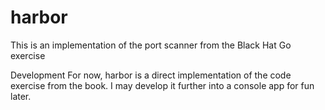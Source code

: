 # harbor

This is an implementation of the port scanner from the Black Hat Go exercise 

Development
For now, harbor is a direct implementation of the code exercise from the book. I may develop it further into a console app for fun later.